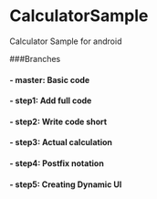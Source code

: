 # CalculatorSample
Calculator Sample for android

###Branches
#### - master: Basic code
#### - step1: Add full code
#### - step2: Write code short
#### - step3: Actual calculation 
#### - step4: Postfix notation
#### - step5: Creating Dynamic UI 